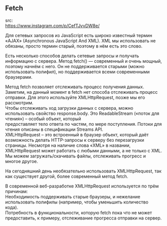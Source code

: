 ## Fetch

src:  
https://www.instagram.com/p/CefTJvvDW8e/

Для сетевых запросов из JavaScript есть широко известный термин «AJAX» (Asynchronous JavaScript And XML). XML мы использовать не обязаны, просто термин старый, поэтому в нём есть это слово.

Есть несколько способов делать сетевые запросы и получать информацию с сервера.
Метод fetch() — современный и очень мощный, поэтому начнём с него. Он не поддерживается старыми (можно использовать полифил), но поддерживается всеми современными браузерами.

Метод fetch позволяет отслеживать процесс получения данных.  
Заметим, на данный момент в fetch нет способа отслеживать процесс отправки. Для этого используйте XMLHttpRequest, позже мы его рассмотрим.  
Чтобы отслеживать ход загрузки данных с сервера, можно использовать свойство response.body. Это ReadableStream («поток для чтения») – особый объект, который  
предоставляет тело ответа по частям, по мере поступления. Потоки для чтения описаны в спецификации Streams API.  
XMLHttpRequest – это встроенный в браузер объект, который даёт возможность делать HTTP-запросы к серверу без перезагрузки страницы.
Несмотря на наличие слова «XML» в названии, XMLHttpRequest может работать с любыми данными, а не только с XML. Мы можем загружать/скачивать файлы, отслеживать прогресс и многое другое.  

На сегодняшний день необязательно использовать XMLHttpRequest, так как существует другой, более современный метод fetch.  

В современной веб-разработке XMLHttpRequest используется по трём причинам:  
Необходимость поддерживать старые браузеры, и нежелание использовать полифилы (например, чтобы уменьшить количество кода).  
Потребность в функциональности, которую fetch пока что не может предоставить, к примеру, отслеживание прогресса отправки на сервер.

